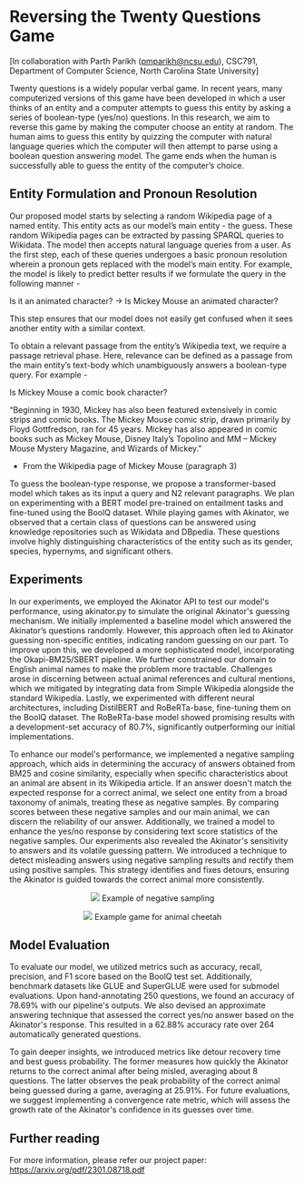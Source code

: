 # Reversing the Twenty Questions Game
[In collaboration with Parth Parikh (pmparikh@ncsu.edu), CSC791, Department of Computer Science, North Carolina State University]

Twenty questions is a widely popular verbal game. In recent years, many computerized versions of this game have been developed in which a user thinks of an entity and a computer attempts to guess this entity by asking a series of boolean-type (yes/no) questions. In this research, we aim to reverse this game by making the computer choose an entity at random. The human aims to guess this entity by quizzing the computer with natural language queries which the computer will then attempt to parse using a boolean question answering model. The game ends when the human is successfully able to guess the entity of the computer’s choice.

## Entity Formulation and Pronoun Resolution
Our proposed model starts by selecting a random Wikipedia page of a named entity. This entity acts as our model’s main entity - the guess. These random Wikipedia pages can be extracted by passing SPARQL queries to Wikidata. The model then accepts natural language queries from a user. As the first step, each of these queries undergoes a basic pronoun resolution wherein a pronoun gets replaced with the model’s main entity. For example, the model is likely to predict better results if we formulate the query in the following manner -

Is it an animated character? → Is Mickey Mouse an animated character?

This step ensures that our model does not easily get confused when it sees another entity with a similar context.

To obtain a relevant passage from the entity’s Wikipedia text, we require a passage retrieval phase. Here, relevance can be defined as a passage from the main entity’s text-body which unambiguously answers a boolean-type query. For example -

Is Mickey Mouse a comic book character?

“Beginning in 1930, Mickey has also been featured extensively in comic strips and comic books. The Mickey Mouse comic strip, drawn primarily by Floyd Gottfredson, ran for 45 years. Mickey has also appeared in comic books such as Mickey Mouse, Disney Italy’s Topolino and MM – Mickey Mouse Mystery Magazine, and Wizards of Mickey.” <br>
- From the Wikipedia page of Mickey Mouse (paragraph 3)

To guess the boolean-type response, we propose a transformer-based model which takes as its input a query and N2 relevant paragraphs. We plan on experimenting with a BERT model pre-trained on entailment tasks and fine-tuned using the BoolQ dataset. While playing games with Akinator, we observed that a certain class of questions can be answered using knowledge repositories such as Wikidata and DBpedia. These questions involve highly distinguishing characteristics of the entity such as its gender, species, hypernyms, and significant others.

## Experiments
In our experiments, we employed the Akinator API to test our model's performance, using akinator.py to simulate the original Akinator's guessing mechanism. We initially implemented a baseline model which answered the Akinator’s questions randomly. However, this approach often led to Akinator guessing non-specific entities, indicating random guessing on our part. To improve upon this, we developed a more sophisticated model, incorporating the Okapi-BM25/SBERT pipeline. We further constrained our domain to English animal names to make the problem more tractable. Challenges arose in discerning between actual animal references and cultural mentions, which we mitigated by integrating data from Simple Wikipedia alongside the standard Wikipedia. Lastly, we experimented with different neural architectures, including DistilBERT and RoBeRTa-base, fine-tuning them on the BoolQ dataset. The RoBeRTa-base model showed promising results with a development-set accuracy of 80.7%, significantly outperforming our initial implementations.

To enhance our model's performance, we implemented a negative sampling approach, which aids in determining the accuracy of answers obtained from BM25 and cosine similarity, especially when specific characteristics about an animal are absent in its Wikipedia article. If an answer doesn't match the expected response for a correct animal, we select one entity from a broad taxonomy of animals, treating these as negative samples. By comparing scores between these negative samples and our main animal, we can discern the reliability of our answer. Additionally, we trained a model to enhance the yes/no response by considering text score statistics of the negative samples. Our experiments also revealed the Akinator's sensitivity to answers and its volatile guessing pattern. We introduced a technique to detect misleading answers using negative sampling results and rectify them using positive samples. This strategy identifies and fixes detours, ensuring the Akinator is guided towards the correct animal more consistently.

<p align="center">
  <img src="https://github.com/atpugs/reverse_20_questions/assets/31329834/a3d14830-4017-4889-826d-536a98bd1efb">
  Example of negative sampling
</p>

<p align="center">
  <img src="https://github.com/atpugs/reverse_20_questions/assets/31329834/9b7a6b77-887f-49a7-a998-5ba2c8bbe75b">
  Example game for animal cheetah
</p>


## Model Evaluation
To evaluate our model, we utilized metrics such as accuracy, recall, precision, and F1 score based on the BoolQ test set. Additionally, benchmark datasets like GLUE and SuperGLUE were used for submodel evaluations. Upon hand-annotating 250 questions, we found an accuracy of 78.69% with our pipeline's outputs. We also devised an approximate answering technique that assessed the correct yes/no answer based on the Akinator's response. This resulted in a 62.88% accuracy rate over 264 automatically generated questions.

To gain deeper insights, we introduced metrics like detour recovery time and best guess probability. The former measures how quickly the Akinator returns to the correct animal after being misled, averaging about 8 questions. The latter observes the peak probability of the correct animal being guessed during a game, averaging at 25.91%. For future evaluations, we suggest implementing a convergence rate metric, which will assess the growth rate of the Akinator's confidence in its guesses over time.

## Further reading
For more information, please refer our project paper: https://arxiv.org/pdf/2301.08718.pdf
